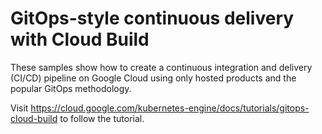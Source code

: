 # GitOps-style continuous delivery with Cloud Build

These samples show how to create a continuous integration and delivery (CI/CD) pipeline on Google Cloud using only hosted products and the popular GitOps methodology.

Visit https://cloud.google.com/kubernetes-engine/docs/tutorials/gitops-cloud-build to follow the tutorial.